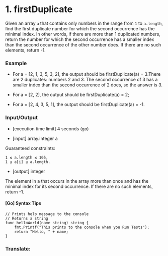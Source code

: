 # 1. firstDuplicate

Given an array `a` that contains only numbers in the range from `1` to `a.length`, find the first duplicate number for which the second occurrence has the minimal index. In other words, if there are more than 1 duplicated numbers, return the number for which the second occurrence has a smaller index than the second occurrence of the other number does. If there are no such elements, return -1.

### Example

* For a = [2, 1, 3, 5, 3, 2], the output should be firstDuplicate(a) = 3.There are 2 duplicates: numbers 2 and 3. The second occurrence of 3 has a smaller index than the second occurrence of 2 does, so the answer is 3.

* For a = [2, 2], the output should be firstDuplicate(a) = 2;

* For a = [2, 4, 3, 5, 1], the output should be firstDuplicate(a) = -1.

### Input/Output

* [execution time limit] 4 seconds (go)

* [input] array.integer a

Guaranteed constraints:

```
1 ≤ a.length ≤ 105,
1 ≤ a[i] ≤ a.length.
```

* [output] integer

The element in a that occurs in the array more than once and has the minimal index for its second occurrence. If there are no such elements, return -1.

#### [Go] Syntax Tips

```
// Prints help message to the console
// Returns a string
func helloWorld(name string) string {
    fmt.Printf("This prints to the console when you Run Tests");
    return "Hello, " + name;
}
```

### Translate:

> 
